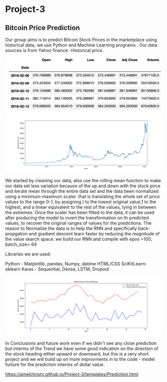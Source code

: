 # Project-3
## Bitcoin Price Prediction

Our group aims is to predict Bitcoin Stock Prices in the marketplace using historical data, we use Python and Machine Learning programs . Our data sources is from Yahoo finance -Historical price.

![historical_data](images/historical_data.png)
![Btc_historical](images/Btc_historical.png)

We started by cleaning our data, also use the rolling mean function to make our data set less variation because of the up and down with the stock pirce and iterate mean through the entire data set  and the data been normalized using a minimum-maximum scaler. that is translating the whole set of price values to the range 0-1, by assigning ) to the lowest original value,1 to the highest, and a linear equivalent to the rest of the  values, lying in between the extremes. Once the scaler has been fitted to the data, it can be used after producing the model to invert the transformation on th predicted values, to recover the original ranges of values for the predictions. The reason to Normalize the data is to help the RNN and specifically back-propgation and gradient descent learn faster by reducing the magnitude of the value search space.  we build our RNN and compile with epos =100, batch_size= 64

Libraries we are  used:

Python - Matplotlib, pandas, Numpy, datime 
HTML/CSS
SciKitLearn- sklearn
Karas - Sequential, Dense, LSTM, Dropout

![Prediction_Actual_Price](Prediction_Actual_Price.png)


In Conclusions and future work
even if we didn't see any close prediction  but interms of the Trend we have some good indication on the direction of the stock heading either upward or downward, but this is a very short project and we will build up on more improvments in to the code - model furture for the prediction interms of dollar value. 

https://amelchristy.github.io/Project-3/templates/Prediction.html
